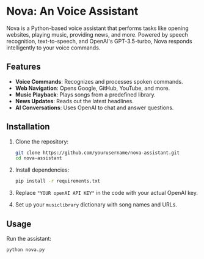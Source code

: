 # Nova: An Voice Assistant

Nova is a Python-based voice assistant that performs tasks like opening websites, playing music, providing news, and more. Powered by speech recognition, text-to-speech, and OpenAI's GPT-3.5-turbo, Nova responds intelligently to your voice commands.

## Features

- **Voice Commands**: Recognizes and processes spoken commands.
- **Web Navigation**: Opens Google, GitHub, YouTube, and more.
- **Music Playback**: Plays songs from a predefined library.
- **News Updates**: Reads out the latest headlines.
- **AI Conversations**: Uses OpenAI to chat and answer questions.

## Installation

1. Clone the repository:
    ```bash
    git clone https://github.com/yourusername/nova-assistant.git
    cd nova-assistant
    ```

2. Install dependencies:
    ```bash
    pip install -r requirements.txt
    ```

3. Replace `"YOUR openAI API KEY"` in the code with your actual OpenAI key.

4. Set up your `musiclibrary` dictionary with song names and URLs.

## Usage

Run the assistant:

```bash
python nova.py
